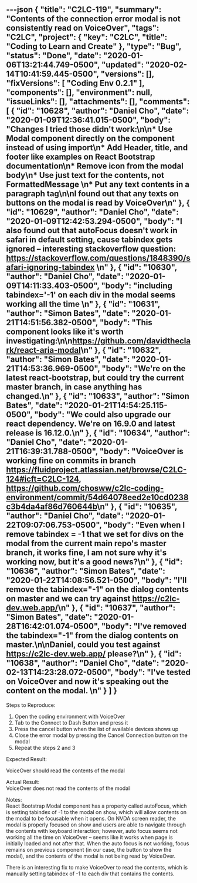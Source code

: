 ---json
{
  "title": "C2LC-119",
  "summary": "Contents of the connection error modal is not consistently read on VoiceOver",
  "tags": "C2LC",
  "project": {
    "key": "C2LC",
    "title": "Coding to Learn and Create"
  },
  "type": "Bug",
  "status": "Done",
  "date": "2020-01-06T13:21:44.749-0500",
  "updated": "2020-02-14T10:41:59.445-0500",
  "versions": [],
  "fixVersions": [
    "Coding Env 0.2.1"
  ],
  "components": [],
  "environment": null,
  "issueLinks": [],
  "attachments": [],
  "comments": [
    {
      "id": "10628",
      "author": "Daniel Cho",
      "date": "2020-01-09T12:36:41.015-0500",
      "body": "Changes I tried those didn't work:\n\n* Use Modal component directly on the component instead of using import\n* Add Header, title, and footer like examples on React Bootstrap documentation\n* Remove icon from the modal body\n* Use just text for the contents, not FormattedMessage&#x20;\n* Put any text contents in a paragraph tag\n\nI found out that any texts on buttons on the modal is read by VoiceOver\n"
    },
    {
      "id": "10629",
      "author": "Daniel Cho",
      "date": "2020-01-09T12:42:53.294-0500",
      "body": "I also found out that autoFocus doesn't work in safari in default setting, cause tabindex gets ignored – interesting stackoverflow question: <https://stackoverflow.com/questions/1848390/safari-ignoring-tabindex>&#x20;\n"
    },
    {
      "id": "10630",
      "author": "Daniel Cho",
      "date": "2020-01-09T14:11:33.403-0500",
      "body": "including tabindex='-1' on each div in the modal seems working all the time&#x20;\n"
    },
    {
      "id": "10631",
      "author": "Simon Bates",
      "date": "2020-01-21T14:51:56.382-0500",
      "body": "This component looks like it's worth investigating:\n\n<https://github.com/davidtheclark/react-aria-modal>\n"
    },
    {
      "id": "10632",
      "author": "Simon Bates",
      "date": "2020-01-21T14:53:36.969-0500",
      "body": "We're on the latest react-bootstrap, but could try the current master branch, in case anything has changed.\n"
    },
    {
      "id": "10633",
      "author": "Simon Bates",
      "date": "2020-01-21T14:54:25.115-0500",
      "body": "We could also upgrade our react dependency. We're on 16.9.0 and latest release is 16.12.0.\n"
    },
    {
      "id": "10634",
      "author": "Daniel Cho",
      "date": "2020-01-21T16:39:31.788-0500",
      "body": "VoiceOver is working fine on commits in branch <https://fluidproject.atlassian.net/browse/C2LC-124#icft=C2LC-124>, <https://github.com/chosww/c2lc-coding-environment/commit/54d64078eed2e10cd0238c3b4da4af86d760644b>\n"
    },
    {
      "id": "10635",
      "author": "Daniel Cho",
      "date": "2020-01-22T09:07:06.753-0500",
      "body": "Even when I remove tabindex = -1 that we set for divs on the modal from the current main repo's master branch, it works fine, I am not sure why it's working now, but it's a good news?\n"
    },
    {
      "id": "10636",
      "author": "Simon Bates",
      "date": "2020-01-22T14:08:56.521-0500",
      "body": "I'll remove the tabindex=\"-1\" on the dialog contents on master and we can try against <https://c2lc-dev.web.app/>\n"
    },
    {
      "id": "10637",
      "author": "Simon Bates",
      "date": "2020-01-28T16:42:01.074-0500",
      "body": "I've removed the tabindex=\"-1\" from the dialog contents on master.\n\nDaniel, could you test against <https://c2lc-dev.web.app/> please?\n"
    },
    {
      "id": "10638",
      "author": "Daniel Cho",
      "date": "2020-02-13T14:23:28.072-0500",
      "body": "I've tested on VoiceOver and now it's speaking out the content on the modal.&#x20;\n"
    }
  ]
}
---
Steps to Reproduce:&#x20;

1. Open the coding environment with VoiceOver
2. Tab to the Connect to Dash Button and press it&#x20;
3. Press the cancel button when the list of available devices shows up
4. Close the error modal by pressing the Cancel Connection button on the modal
5. Repeat the steps 2 and 3

Expected Result:

VoiceOver should read the contents of the modal

Actual Result:\
VoiceOver does not read the contents of the modal

Notes:\
React Bootstrap Modal component has a property called autoFocus, which is setting tabindex of -1 to the modal on show, which will allow contents on the modal to be focusable when it opens. On NVDA screen reader, the modal is properly focused on show and users are able to navigate through the contents with keyboard interaction; however, auto focus seems not working all the time on VoiceOver – seems like it works when page is initially loaded and not after that. When the auto focus is not working, focus remains on previous component (in our case, the button to show the modal), and the contents of the modal is not being read by VoiceOver.&#x20;

There is an interesting fix to make VoiceOver to read the contents, which is manually setting tabindex of -1 to each div that contains the contents.

        
